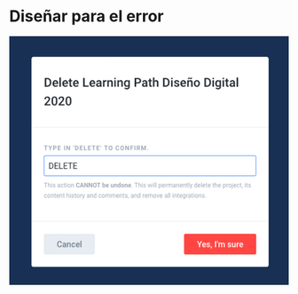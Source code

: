 # Diseñar para el error

![Los cracks de gitbook nos ayudan a no liarla](../../.gitbook/assets/delete-gitbook.png)





